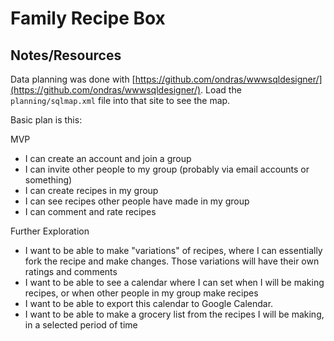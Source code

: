 # Family Recipe Box

## Notes/Resources
Data planning was done with [https://github.com/ondras/wwwsqldesigner/](https://github.com/ondras/wwwsqldesigner/).
Load the `planning/sqlmap.xml` file into that site to see the map.

Basic plan is this:

MVP
- I can create an account and join a group
- I can invite other people to my group (probably via email accounts or something)
- I can create recipes in my group
- I can see recipes other people have made in my group
- I can comment and rate recipes

Further Exploration
- I want to be able to make "variations" of recipes, where I can essentially fork the recipe and make changes. Those variations will have their own ratings and comments
- I want to be able to see a calendar where I can set when I will be making recipes, or when other people in my group make recipes
- I want to be able to export this calendar to Google Calendar.
- I want to be able to make a grocery list from the recipes I will be making, in a selected period of time
